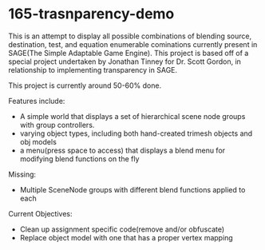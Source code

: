 # 165-trasnparency-demo

This is an attempt to display all possible combinations of blending source, destination, test, and equation enumerable cominations currently present in SAGE(The Simple Adaptable Game Engine). This project is based off of a special project undertaken by Jonathan Tinney for Dr. Scott Gordon, in relationship to implementing transparency in SAGE.

This project is currently around 50-60% done.

Features include:
- A simple world that displays a set of hierarchical scene node groups with group controllers.
- varying object types, including both hand-created trimesh objects and obj models
- a menu(press space to access) that displays a blend menu for modifying blend functions on the fly

Missing:
- Multiple SceneNode groups with different blend functions applied to each

Current Objectives:
- Clean up assignment specific code(remove and/or obfuscate)
- Replace object model with one that has a proper vertex mapping

